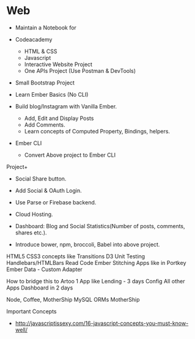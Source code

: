 # Web

- Maintain a Notebook for 
- Codeacademy 
  - HTML & CSS
  - Javascript
  - Interactive Website Project
  - One APIs Project (Use Postman & DevTools)

- Small Bootstrap Project

- Learn Ember Basics (No CLI)

- Build blog/Instagram with Vanilla Ember.
  - Add, Edit and Display Posts
  - Add Comments.
  - Learn concepts of Computed Property, Bindings, helpers.

- Ember CLI
  - Convert Above project to Ember CLI


Project+
- Social Share button.
- Add Social & OAuth Login. 
- Use Parse or Firebase backend.
- Cloud Hosting.
- Dashboard: Blog and Social Statistics(Number of posts, comments, shares etc.).

- Introduce bower, npm, broccoli, Babel into above project.

HTML5 CSS3 concepts like Transitions
D3
Unit Testing
Handlebars/HTMLBars
Read Code
Ember Stitching Apps like in Portkey
Ember Data - Custom Adapter

How to bridge this to Artoo
1 App like Lending - 3 days
Config
All other Apps Dashboard in 2 days

Node, Coffee, MotherShip
MySQL ORMs
MotherShip

Important Concepts
  - http://javascriptissexy.com/16-javascript-concepts-you-must-know-well/
